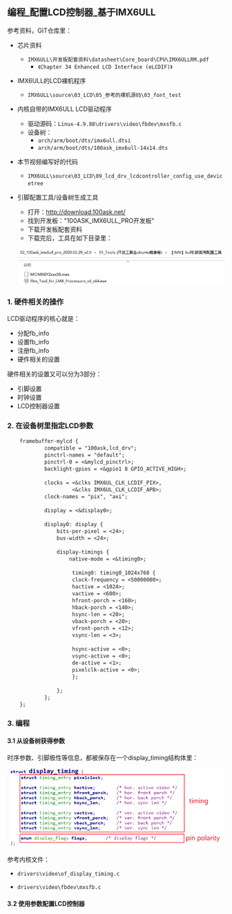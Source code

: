 ## 编程\_配置LCD控制器\_基于IMX6ULL

参考资料，GIT仓库里：

* 芯片资料
  
  * `IMX6ULL\开发板配套资料\datasheet\Core_board\CPU\IMX6ULLRM.pdf`
    * `《Chapter 34 Enhanced LCD Interface (eLCDIF)》`
  
* IMX6ULL的LCD裸机程序

  * `IMX6ULL\source\03_LCD\05_参考的裸机源码\03_font_test`

* 内核自带的IMX6ULL LCD驱动程序
  * 驱动源码：`Linux-4.9.88\drivers\video\fbdev\mxsfb.c`
  * 设备树：
    * `arch/arm/boot/dts/imx6ull.dtsi`
    * `arch/arm/boot/dts/100ask_imx6ull-14x14.dts`
* 本节视频编写好的代码
  
  * `IMX6ULL\source\03_LCD\09_lcd_drv_lcdcontroller_config_use_devicetree`
  
* 引脚配置工具/设备树生成工具

  * 打开：http://download.100ask.net/
  * 找到开发板："100ASK_IMX6ULL_PRO开发板"
  * 下载开发板配套资料
  * 下载完后，工具在如下目录里：

  ![image-20210121150934195](pic/02_LCD驱动/031_pins_tools.png)

### 1. 硬件相关的操作

LCD驱动程序的核心就是：

* 分配fb_info
* 设置fb_info
* 注册fb_info
* 硬件相关的设置



硬件相关的设置又可以分为3部分：
  * 引脚设置
  * 时钟设置
  * LCD控制器设置



### 2. 在设备树里指定LCD参数

```shell
	framebuffer-mylcd {
			compatible = "100ask,lcd_drv";
	        pinctrl-names = "default";
			pinctrl-0 = <&mylcd_pinctrl>;
			backlight-gpios = <&gpio1 8 GPIO_ACTIVE_HIGH>;

            clocks = <&clks IMX6UL_CLK_LCDIF_PIX>,
                     <&clks IMX6UL_CLK_LCDIF_APB>;
            clock-names = "pix", "axi";
            
            display = <&display0>;

			display0: display {
				bits-per-pixel = <24>;
				bus-width = <24>;

				display-timings {
					native-mode = <&timing0>;

					 timing0: timing0_1024x768 {
					 clock-frequency = <50000000>;
					 hactive = <1024>;
					 vactive = <600>;
					 hfront-porch = <160>;
					 hback-porch = <140>;
					 hsync-len = <20>;
					 vback-porch = <20>;
					 vfront-porch = <12>;
					 vsync-len = <3>;

					 hsync-active = <0>;
					 vsync-active = <0>;
					 de-active = <1>;
					 pixelclk-active = <0>;
					 };

				};
			};            
	};
```



### 3. 编程

#### 3.1 从设备树获得参数

时序参数、引脚极性等信息，都被保存在一个display_timing结构体里：

![image-20210125185526592](pic/02_LCD驱动/033_display_timing.png)

参考内核文件：

* `drivers\video\of_display_timing.c`

* `drivers\video\fbdev\mxsfb.c`

  

#### 3.2 使用参数配置LCD控制器

